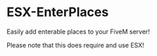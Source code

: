 # ESX-EnterPlaces
Easily add enterable places to your FiveM server!

Please note that this does require and use ESX!
